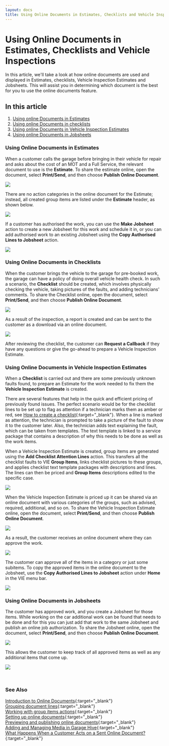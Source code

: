 ```yaml
---
layout: docs
title: Using Online Documents in Estimates, Checklists and Vehicle Inspection Estimate
---
```


# Using Online Documents in Estimates, Checklists and Vehicle Inspections

In this article, we'll take a look at how online documents are used and displayed in Estimates, checklists, Vehicle Inspection Estimates and Jobsheets. This will assist you in determining which document is the best for you to use the online documents feature.

## In this article
1. [Using online Documents in Estimates](#using-online-documents-in-estimates)
2. [Using online Documents in checklists](#using-online-documents-in-checklists)
3. [Using online Documents in Vehicle Inspection Estimates](#using-online-documents-in-vehicle-inspection-estimates)
4. [Using online Documents in Jobsheets](#using-online-documents-in-jobsheets)

### Using Online Documents in Estimates
When a customer calls the garage before bringing in their vehicle for repair and asks about the cost of an MOT and a Full Service, the relevant document to use is the **Estimate**. To share the estimate online, open the document, select **Print/Send**, and then choose **Publish Online Document**.

   ![](media/garagehive-online-documents-using-in-estimates2.png)

There are no action categories in the online document for the Estimate; instead, all created group items are listed under the **Estimate** header, as shown below.

   ![](media/garagehive-online-documents-using-in-estimates3.png)

If a customer has authorised the work, you can use the **Make Jobsheet** action to create a new Jobsheet for this work and schedule it in, or you can add authorised work to an existing Jobsheet using the **Copy Authorised Lines to Jobsheet** action.

   ![](media/garagehive-online-documents-using-in-estimates1.png)

### Using Online Documents in Checklists
When the customer brings the vehicle to the garage for pre-booked work, the garage can have a policy of doing overall vehicle health check. In such a scenario, the **Checklist** should be created, which involves physically checking the vehicle, taking pictures of the faults, and adding technicians' comments. To share the Checklist online, open the document, select **Print/Send**, and then choose **Publish Online Document**.

   ![](media/garagehive-online-documents-using-in-checklists1.png)

As a result of the inspection, a report is created and can be sent to the customer as a download via an online document.

   ![](media/garagehive-online-documents-using-in-checklists2.png)

After reviewing the checklist, the customer can **Request a Callback** if they have any questions or give the go-ahead to prepare a Vehicle Inspection Estimate.

### Using Online Documents in Vehicle Inspection Estimates
When a **Checklist** is carried out and there are some previously unknown faults found, to prepare an Estimate for the work needed to fix them 
the **Vehicle Inspection Estimate** is created.

There are several features that help in the quick and efficient pricing of previously found issues. The perfect scenario would be for the checklist lines to be set up to flag as attention if a technician marks them as amber or red, see [How to create a checklist](garagehive-checklist-how-to-create.html){:target="_blank"}. When a line is marked as attention, the technician is prompted to take a picture of the fault to show it to the customer later. Also, the technician adds text explaining the fault, which can be taken from templates. The text template is linked to a service package that contains a description of why this needs to be done as well as the work items.

When a Vehicle Inspection Estimate is created, group items are generated using the **Add Checklist Attention Lines** action. This transfers all the checklist faults to VIE **Group Items**, links checklist pictures to these groups, and applies checklist text template packages with descriptions and lines. The lines can then be priced and **Group Items** descriptions edited to the specific case.

   ![](media/garagehive-online-documents-using-in-vehicle-inspection-estimates.png)

When the Vehicle Inspection Estimate is priced up it can be shared via an online document with various categories of the groups, such as advised, required, additional, and so on. To share the Vehicle Inspection Estimate online, open the document, select **Print/Send**, and then choose **Publish Online Document**.

   ![](media/garagehive-online-documents-using-in-vehicle-inspection-estimates1.png)

As a result, the customer receives an online document where they can approve the work.

   ![](media/garagehive-online-documents-using-in-vehicle-inspection-estimates2.png)

The customer can approve all of the items in a category or just some subitems. To copy the approved items in the online document to the Jobsheet, use the **Copy Authorised Lines to Jobsheet** action under **Home** in the VIE menu bar.

   ![](media/garagehive-online-documents-using-in-vehicle-inspection-estimate1.png)

### Using Online Documents in Jobsheets
The customer has approved work, and you create a Jobsheet for those items. While working on the car additional work can be found that needs to be done and for this you can just add that work to the same Jobsheet and publish an online job authorization. To share the Jobsheet online, open the document, select **Print/Send**, and then choose **Publish Online Document**.

   ![](media/garagehive-online-documents-using-in-jobsheets1.png)

This allows the customer to keep track of all approved items as well as any additional items that come up.

   ![](media/garagehive-online-documents-using-in-jobsheets2.png)

<br>

### **See Also**

[Introduction to Online Documents](garagehive-online-documents-introduction.html){:target="_blank"} \
[Grouping document lines](garagehive-group-items-grouping-document-lines.html){:target="_blank"} \
[Working with group items actions](garagehive-group-items-working-with-group-items-actions.html){:target="_blank"} \
[Setting up online documents](garagehive-online-documents-setting-up-online-documents.html){:target="_blank"} \
[Previewing and publishing online documents](garagehive-online-documents-previewing-and-publishing-online-documents.html){:target="_blank"} \
[Adding and Managing Media in Garage Hive](garagehive-online-documents-adding-and-managing-media.html){:target="_blank"} \
[What Happens When a Customer Acts on a Sent Online Document?](garagehive-online-documents-what-happens-for-customers-actions.html){:target="_blank"}
